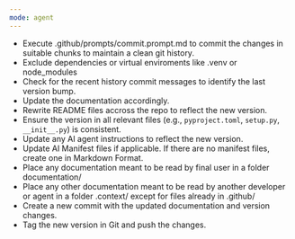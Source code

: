```yaml
---
mode: agent
---
```


- Execute .github/prompts/commit.prompt.md to commit the changes in suitable chunks to maintain a clean git history.
- Exclude dependencies or virtual enviroments like .venv or node_modules
- Check for the recent history commit messages to identify the last version bump.
- Update the documentation accordingly.
- Rewrite README files accross the repo to reflect the new version.
- Ensure the version in all relevant files (e.g., `pyproject.toml`, `setup.py`, `__init__.py`) is consistent.
- Update any AI agent instructions to reflect the new version.
- Update AI Manifest files if applicable. If there are no manifest files, create one in Markdown Format.
- Place any documentation meant to be read by final user in a folder documentation/
- Place any other documentation meant to be read by another developer or agent in a folder .context/ except for files already in .github/
- Create a new commit with the updated documentation and version changes.
- Tag the new version in Git and push the changes.

